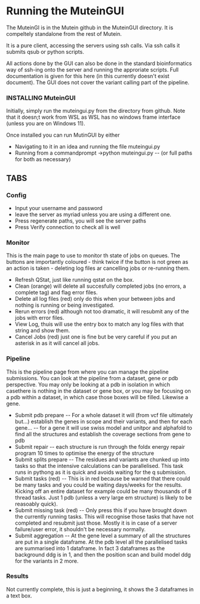 # Running the MuteinGUI

The MuteinGI is in the Mutein github in the MuteinGUI directory. It is compeltely standalone from the rest of Mutein.

It is a pure client, accessing the servers using ssh calls. Via ssh calls it submits qsub or python scripts.

All actions done by the GUI can also be done in the standard bioinformatics way of ssh-ing onto the server and running the approriate scripts. Full documentation is given for this here (in this currently doesn't exist document). The GUI does not cover the variant calling part of the pipeline.

### INSTALLING MuteinGUI
Initially, simply run the muteingui.py from the directory from github. Note that it doesn;t work from WSL as WSL has no windows frame interface (unless you are on Windows 11).

Once installed you can run MutinGUI by either
- Navigating to it in an idea and running the file muteingui.py
- Running from a commandprompt 
->python muteingui.py
-- (or full paths for both as necessary)


## TABS 
### Config
- Input your username and password
- leave the server as myriad unless you are using a different one.
- Press regenerate paths, you will see the server paths
- Press Verify connection to check all is well

### Monitor
This is the main page to use to monitor th state of jobs on queues. The buttons are importantly coloured - think twice if the button is not green as an action is taken - deleting log files ar cancelling jobs or re-running them.
- Refresh QStat, just like running qstat on the box.
- Clean (orange) will delete all succesfully completed jobs (no errors, a complete tag) and flag error files.
- Delete all log files (red) only do this when your between jobs and nothing is running or being investigated.
- Rerun errors (red) although not too dramatic, it will resubmit any of the jobs with error files.
- View Log, thuis will use the entry box to match any log files with that string and show them.
-  Cancel Jobs (red) just one is fine but be very careful if you put an asterisk in as it will cancel all jobs.

### Pipeline
This is the pipeline page from where you can manage the pipeline submissions. You can look at the pipeline from a dataset, gene or pdb perspective. You may only be looking at a pdb in isolation in which casethere is nothing in the dataset or gene box, or you may be focusing on a pdb within a dataset, in which case those boxes will be filled. Likewise a gene.
- Submit pdb prepare
-- For a whole dataset it will (from vcf file ultimately but...) establish the genes in scope and their variants, and  then for each gene...
-- for a gene it will use swiss model and unitpor and alphafold to find all the structures and establish the coverage sections from gene to pdb
- Submit repair
-- each structure is run through the foldx energy repair program 10 times to optimise the energy of the structure
- Submit splits prepare
-- The residues and variants are chunked up into tasks so that the intensive calculations can be parallelised. This task runs in pythong as it is quick and avoids waiting for the q submission.
- Submit tasks (red)
-- This is in red because be warned that there could be many tasks and you could be waiting days/weeks for the results. Kicking off an entire dataset for example could be many thousands of 8 thread tasks. Just 1 pdb (unless a very large em structure) is likely to be reasoably quick).
- Submit missing task (red)
-- Only press this if you have brought down the currently running tasks. This will recognise those tasks that have not completed and resubmit just those. Mostly it is in case of a server failure/user error, it shouldn't be necessary normally. 
- Submit aggregation
-- At the gene level a summary of all the structures are put in a single dataframe. At the pdb level all the parallelised tasks are summarised into 1 dataframe. In fact 3 dataframes as the background ddg is in 1, and then the position scan and build model ddg for the variants in 2 more.

### Results
Not currently complete, this is just a beginning, it shows the 3 dataframes in a text box.
